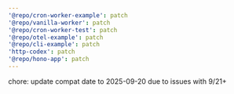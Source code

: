 ```yaml
---
'@repo/cron-worker-example': patch
'@repo/vanilla-worker': patch
'@repo/cron-worker-test': patch
'@repo/otel-example': patch
'@repo/cli-example': patch
'http-codex': patch
'@repo/hono-app': patch
---
```


chore: update compat date to 2025-09-20 due to issues with 9/21+
